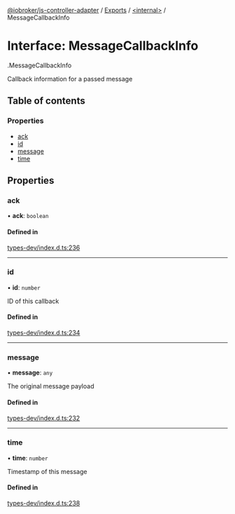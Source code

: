 [@iobroker/js-controller-adapter](../README.md) / [Exports](../modules.md) / [<internal\>](../modules/internal_.md) / MessageCallbackInfo

# Interface: MessageCallbackInfo

[<internal>](../modules/internal_.md).MessageCallbackInfo

Callback information for a passed message

## Table of contents

### Properties

- [ack](internal_.MessageCallbackInfo.md#ack)
- [id](internal_.MessageCallbackInfo.md#id)
- [message](internal_.MessageCallbackInfo.md#message)
- [time](internal_.MessageCallbackInfo.md#time)

## Properties

### ack

• **ack**: `boolean`

#### Defined in

[types-dev/index.d.ts:236](https://github.com/ioBroker/ioBroker.js-controller/blob/2682873d/packages/types-dev/index.d.ts#L236)

___

### id

• **id**: `number`

ID of this callback

#### Defined in

[types-dev/index.d.ts:234](https://github.com/ioBroker/ioBroker.js-controller/blob/2682873d/packages/types-dev/index.d.ts#L234)

___

### message

• **message**: `any`

The original message payload

#### Defined in

[types-dev/index.d.ts:232](https://github.com/ioBroker/ioBroker.js-controller/blob/2682873d/packages/types-dev/index.d.ts#L232)

___

### time

• **time**: `number`

Timestamp of this message

#### Defined in

[types-dev/index.d.ts:238](https://github.com/ioBroker/ioBroker.js-controller/blob/2682873d/packages/types-dev/index.d.ts#L238)
